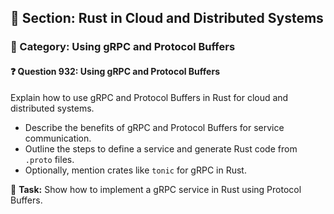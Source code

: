 ## 📘 Section: Rust in Cloud and Distributed Systems
### 🔹 Category: Using gRPC and Protocol Buffers
#### ❓ Question 932: Using gRPC and Protocol Buffers

Explain how to use gRPC and Protocol Buffers in Rust for cloud and distributed systems.

- Describe the benefits of gRPC and Protocol Buffers for service communication.
- Outline the steps to define a service and generate Rust code from `.proto` files.
- Optionally, mention crates like `tonic` for gRPC in Rust.

🔧 **Task:** Show how to implement a gRPC service in Rust using Protocol Buffers.
